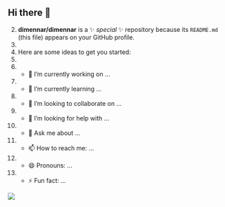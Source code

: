 ## Hi there 👋

2. **dimennar/dimennar** is a ✨ _special_ ✨ repository because its `README.md` (this file) appears on your GitHub profile.
3. 
4. Here are some ideas to get you started:
5. 
6. - 🔭 I’m currently working on ...
7. - 🌱 I’m currently learning ...
8. - 👯 I’m looking to collaborate on ...
9. - 🤔 I’m looking for help with ...
10. - 💬 Ask me about ...
11. - 📫 How to reach me: ...
12. - 😄 Pronouns: ...
13. - ⚡ Fun fact: ...


<img src="https://skillicons.dev/icons?i=java,kotlin,dart,flutter,swift,cpp,c,gradle,maven,spring" /><br>
